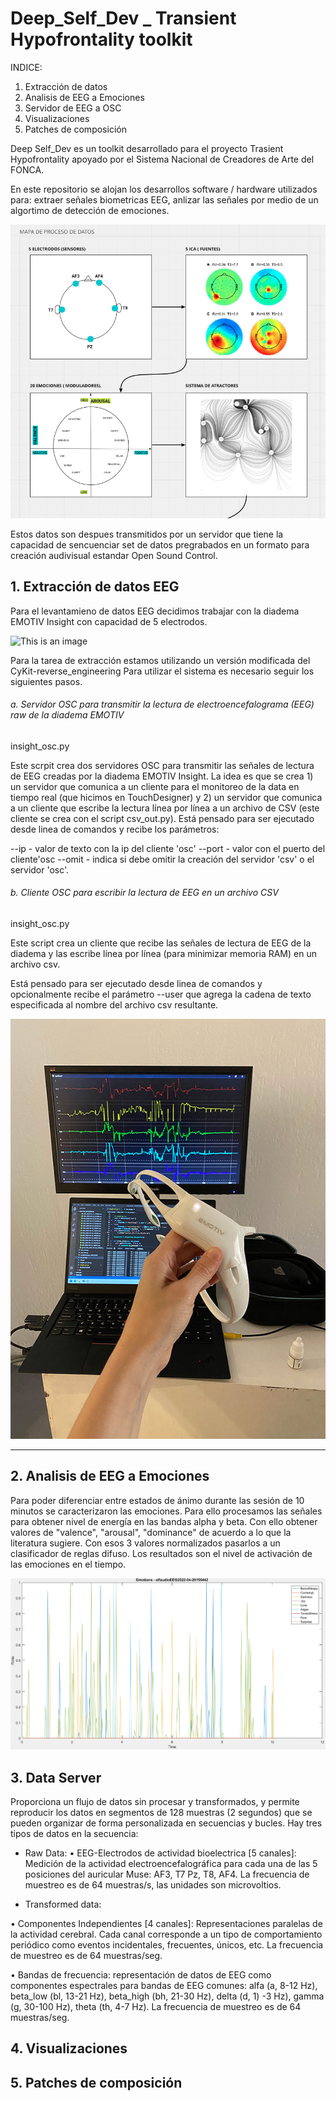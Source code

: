 # Deep_Self_Dev _ Transient Hypofrontality toolkit 

INDICE:
1. Extracción de datos 
2. Analisis de EEG a Emociones
3. Servidor de EEG a OSC
4. Visualizaciones
5. Patches de composición 


Deep Self_Dev es un toolkit desarrollado para el proyecto Trasient Hypofrontality apoyado por el Sistema Nacional de Creadores de Arte del FONCA. 

En este repositorio se alojan los desarrollos software / hardware utilizados para: extraer señales biometricas EEG, anlizar las señales por medio de un algortimo de detección de emociones. 

![This is an image](https://github.com/interspecifics/Deep_Self_dev/blob/main/sistema.png?raw=true)

Estos datos son despues transmitidos por un servidor que tiene la capacidad de sencuenciar set de datos pregrabados en un formato para creación audivisual estandar Open Sound Control. 

## 1. Extracción de datos EEG
Para el levantamieno de datos EEG decidimos trabajar con la diadema EMOTIV Insight con capacidad de 5 electrodos. 

![This is an image](https://www.mindtecstore.com/media/image/product/2163/md/emotiv-insight-5-kanal-eeg-headset~4.jpg)

Para la tarea de extracción estamos utilizando un versión modificada del CyKit-reverse_engineering 
Para utilizar el sistema es necesario seguir los siguientes pasos. 

###### a. Servidor OSC para transmitir la lectura de electroencefalograma (EEG) raw de la diadema EMOTIV

insight_osc.py

Este scrpit crea dos servidores OSC para transmitir las señales de lectura de EEG creadas por la diadema EMOTIV Insight. La idea es que se crea 1) un servidor que comunica a un cliente para el monitoreo de la data en tiempo real (que hicimos en TouchDesigner) y 2) un servidor que comunica a un cliente que escribe la lectura línea por línea a un archivo de CSV (este cliente se crea con el script csv_out.py).
Está pensado para ser ejecutado desde linea de comandos y recibe los parámetros:

--ip - valor de texto con la ip del cliente 'osc' --port - valor con el puerto del cliente'osc --omit - indica si debe omitir la creación del servidor 'csv' o el servidor 'osc'.

###### b. Cliente OSC para escribir la lectura de EEG en un archivo CSV

insight_osc.py

Este script crea un cliente que recibe las señales de lectura de EEG de la diadema y las escribe línea por línea (para minimizar memoria RAM) en un archivo csv.

Está pensado para ser ejecutado desde linea de comandos y opcionalmente recibe el parámetro --user que agrega la cadena de texto especificada al nombre del archivo csv resultante.

![This is an image](https://github.com/interspecifics/Deep_Self_dev/blob/main/CyKit-reverse_engineering/deep-self/eegcapture.jpg?raw=true)


___________________________________________

## 2. Analisis de EEG a Emociones

Para poder diferenciar entre estados de ánimo durante las sesión de 10 minutos se caracterizaron las emociones.
Para ello procesamos las señales para obtener nivel de energía en las bandas alpha y beta.
Con ello obtener valores de "valence", "arousal", "dominance" de acuerdo a lo que la literatura sugiere.
Con esos 3 valores normalizados pasarlos a un clasificador de reglas difuso.
Los resultados son el nivel de activación de las emociones en el tiempo.

![This is an image](https://github.com/interspecifics/Deep_Self_dev/blob/main/EEG2Emotions/resultados/graficas/alf_audio_EEG_2022-04-20_155442.PNG?raw=true)

## 3. Data Server

Proporciona un flujo de datos sin procesar y transformados, y permite reproducir los datos en segmentos de 128 muestras (2 segundos) que se pueden organizar de forma personalizada en secuencias y bucles. Hay tres tipos de datos en la secuencia:

- Raw Data: 
• EEG-Electrodos de actividad bioelectrica [5 canales]: Medición de la actividad electroencefalográfica para cada una de las 5 posiciones del auricular Muse: AF3, T7 Pz, T8, AF4. La frecuencia de muestreo es de 64 muestras/s, las unidades son microvoltios.

- Transformed data:

• Componentes Independientes [4 canales]: Representaciones paralelas de la actividad cerebral. Cada canal corresponde a un tipo de comportamiento periódico como eventos incidentales, frecuentes, únicos, etc. La frecuencia de muestreo es de 64 muestras/seg.

• Bandas de frecuencia: representación de datos de EEG como componentes espectrales para bandas de EEG comunes: alfa (a, 8-12 Hz), beta_low (bl, 13-21 Hz), beta_high (bh, 21-30 Hz), delta (d, 1) -3 Hz), gamma (g, 30-100 Hz), theta (th, 4-7 Hz). La frecuencia de muestreo es de 64 muestras/seg.

## 4. Visualizaciones

## 5. Patches de composición 
